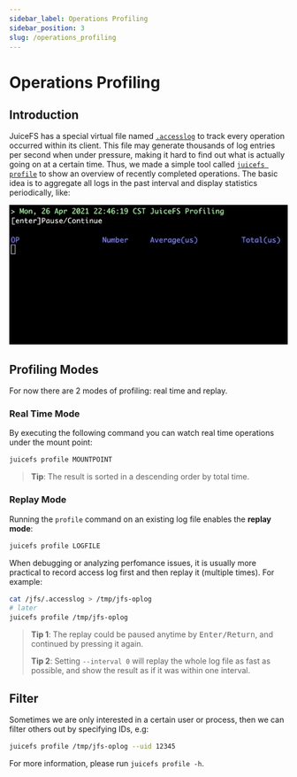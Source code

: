 ```yaml
---
sidebar_label: Operations Profiling
sidebar_position: 3
slug: /operations_profiling
---
```

# Operations Profiling

## Introduction

JuiceFS has a special virtual file named [`.accesslog`](../administration/fault_diagnosis_and_analysis.md#access-log) to track every operation occurred within its client. This file may generate thousands of log entries per second when under pressure, making it hard to find out what is actually going on at a certain time. Thus, we made a simple tool called [`juicefs profile`](../reference/command_reference.md#juicefs-profile) to show an overview of recently completed operations. The basic idea is to aggregate all logs in the past interval and display statistics periodically, like:

![juicefs-profiling](../images/juicefs-profiling.gif)

## Profiling Modes

For now there are 2 modes of profiling: real time and replay.

### Real Time Mode

By executing the following command you can watch real time operations under the mount point:

```bash
juicefs profile MOUNTPOINT
```

> **Tip**: The result is sorted in a descending order by total time.

### Replay Mode

Running the `profile` command on an existing log file enables the **replay mode**:

```bash
juicefs profile LOGFILE
```

When debugging or analyzing perfomance issues, it is usually more practical to record access log first and then replay it (multiple times). For example:

```bash
cat /jfs/.accesslog > /tmp/jfs-oplog
# later
juicefs profile /tmp/jfs-oplog
```

> **Tip 1**: The replay could be paused anytime by <kbd>Enter/Return</kbd>, and continued by pressing it again.
>
> **Tip 2**: Setting `--interval 0` will replay the whole log file as fast as possible, and show the result as if it was within one interval.

## Filter

Sometimes we are only interested in a certain user or process, then we can filter others out by specifying IDs, e.g:

```bash
juicefs profile /tmp/jfs-oplog --uid 12345
```

For more information, please run `juicefs profile -h`.
